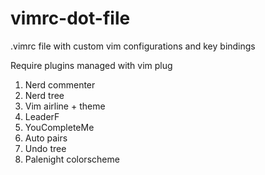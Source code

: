 # vimrc-dot-file
.vimrc file with custom vim configurations and key bindings

Require plugins managed with vim plug
1) Nerd commenter
2) Nerd tree
3) Vim airline + theme
4) LeaderF
5) YouCompleteMe
6) Auto pairs
7) Undo tree
8) Palenight colorscheme
